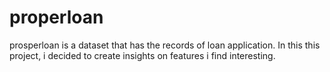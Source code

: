 # properloan
prosperloan is a dataset that has the records of loan application.
In this this project, i decided to create insights on features i find interesting.
